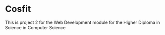 # Cosfit

This is project 2 for the Web Development module for the Higher Diploma in Science in Computer Science

